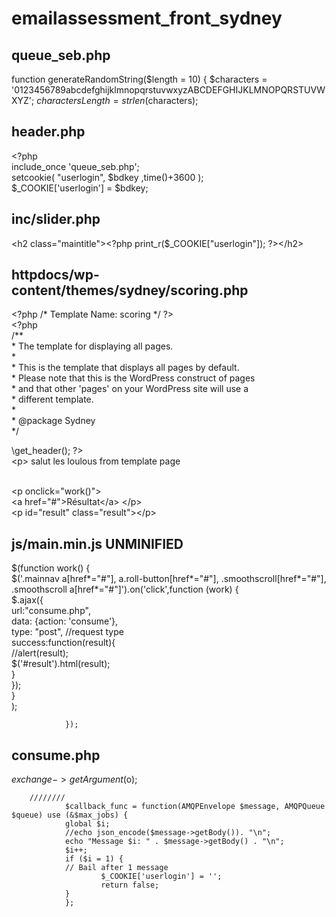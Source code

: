# emailassessment_front_sydney
queue_seb.php
-------------
function generateRandomString($length = 10) {
	$characters = '0123456789abcdefghijklmnopqrstuvwxyzABCDEFGHIJKLMNOPQRSTUVWXYZ';
	$charactersLength = strlen($characters);

header.php
----------
\<?php<br />
include_once 'queue_seb.php';<br />
setcookie( "userlogin", $bdkey ,time()+3600 );<br />
$_COOKIE['userlogin'] = $bdkey;<br />

inc/slider.php
--------------
 \<h2 class="maintitle">\<?php print_r($_COOKIE["userlogin"]); ?>\</h2>

httpdocs/wp-content/themes/sydney/scoring.php
---------------------------------------------

\<?php /* Template Name: scoring */ ?><br />
\<?php<br />
\/**<br />
 \* The template for displaying all pages.<br />
 \*<br />
 \* This is the template that displays all pages by default.<br />
 \* Please note that this is the WordPress construct of pages<br />
 \* and that other 'pages' on your WordPress site will use a<br />
 \* different template.<br />
 \*<br />
 \* @package Sydney<br />
 \*/<br />

\get_header(); ?><br />
\<p> salut les loulous from template page </p><br />
\<p  onclick="work()"><br />
\<a href="#">Résultat\</a> \</p><br />
			\<p id="result" class="result">\</p><br />

js/main.min.js  UNMINIFIED
--------------------------
$(function work() {<br />
						$('.mainnav a[href*="#"], a.roll-button[href*="#"], .smoothscroll[href*="#"], .smoothscroll a[href*="#"]').on('click',function (work)                {<br />
				$.ajax({<br />
				url:"consume.php",<br />
				data: {action: 'consume'},<br />
				type: "post", //request type<br />
				success:function(result){<br />
				//alert(result);<br />
				$('#result').html(result);<br />
				}<br />
				});<br />
				}<br />
				);<br />

				});


consume.php
-----------
 $exchange->getArgument($o);

		////////
				$callback_func = function(AMQPEnvelope $message, AMQPQueue $queue) use (&$max_jobs) {
				global $i;
				//echo json_encode($message->getBody()). "\n";
				echo "Message $i: " . $message->getBody() . "\n";
				$i++;
				if ($i = 1) {
				// Bail after 1 message
						$_COOKIE['userlogin'] = '';
						return false;
				}
				};



